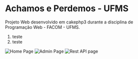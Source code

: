 # Achamos e Perdemos - UFMS
Projeto Web desenvolvido em cakephp3 durante a disciplina de Programação Web - FACOM - UFMS.

1. teste
2. teste

![Home Page](http://redesociais.com.br/home-page.png)
![Admin Page](http://redesociais.com.br/admin-page.png)
![Rest API page](http://redesociais.com.br/restapi-page.png)
